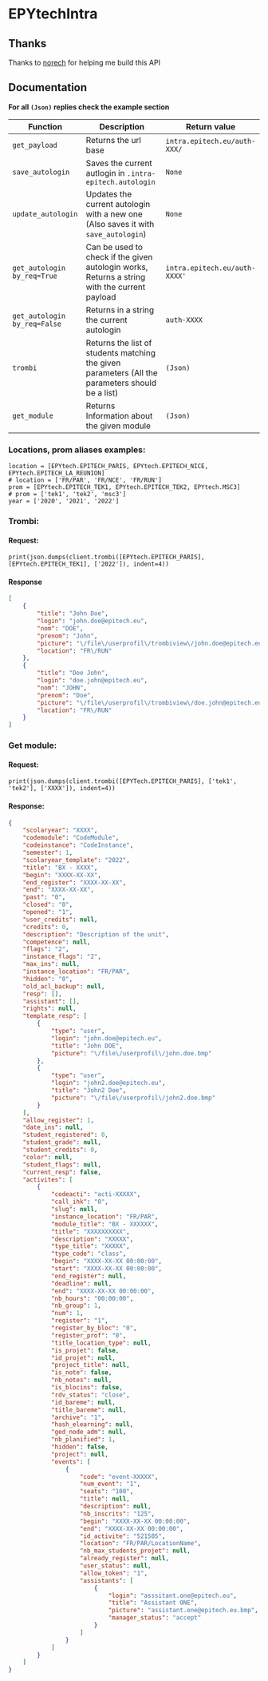 # EPYtechIntra

## Thanks

Thanks to [norech](https://github.com/norech) for helping me build this API

## Documentation

**For all `(Json)` replies check the example section**

| Function | Description | Return value |
| -------- | ----------- | ------------ |
| `get_payload` | Returns the url base | `intra.epitech.eu/auth-XXX/` |
| `save_autologin` | Saves the current autlogin in `.intra-epitech.autologin` | `None` |
| `update_autologin` | Updates the current autologin with a new one (Also saves it with `save_autologin`) | `None` |
| `get_autologin` `by_req=True` | Can be used to check if the given autologin works, Returns a string with the current payload | `intra.epitech.eu/auth-XXXX'` |
| `get_autologin` `by_req=False` | Returns in a string the current autologin | `auth-XXXX` |
| `trombi` | Returns the list of students matching the given parameters (All the parameters should be a list) | `(Json)` |
| `get_module` | Returns Information about the given module | `(Json)` |

### Locations, prom aliases examples:

```python3
location = [EPYtech.EPITECH_PARIS, EPYtech.EPITECH_NICE, EPYtech.EPITECH_LA_REUNION]
# location = ['FR/PAR', 'FR/NCE', 'FR/RUN']
prom = [EPYtech.EPITECH_TEK1, EPYtech.EPITECH_TEK2, EPYtech.MSC3]
# prom = ['tek1', 'tek2', 'msc3']
year = ['2020', '2021', '2022']
```

### Trombi:

#### Request:
```python3
print(json.dumps(client.trombi([EPYtech.EPITECH_PARIS], [EPYtech.EPITECH_TEK1], ['2022']), indent=4))
```

#### Response
```json
[
    {
        "title": "John Doe",
        "login": "john.doe@epitech.eu",
        "nom": "DOE",
        "prenom": "John",
        "picture": "\/file\/userprofil\/trombiview\/john.doe@epitech.eu.jpg",
        "location": "FR\/RUN"
    },
    {
        "title": "Doe John",
        "login": "doe.john@epitech.eu",
        "nom": "JOHN",
        "prenom": "Doe",
        "picture": "\/file\/userprofil\/trombiview\/doe.john@epitech.eu.jpg",
        "location": "FR\/RUN"
    }
]
```

### Get module:

#### Request:
```python3
print(json.dumps(client.trombi([EPYTech.EPITECH_PARIS], ['tek1', 'tek2'], ['XXXX']), indent=4))
```

#### Response:
```json
{
    "scolaryear": "XXXX",
    "codemodule": "CodeModule",
    "codeinstance": "CodeInstance",
    "semester": 1,
    "scolaryear_template": "2022",
    "title": "BX - XXXX",
    "begin": "XXXX-XX-XX",
    "end_register": "XXXX-XX-XX",
    "end": "XXXX-XX-XX",
    "past": "0",
    "closed": "0",
    "opened": "1",
    "user_credits": null,
    "credits": 0,
    "description": "Description of the unit",
    "competence": null,
    "flags": "2",
    "instance_flags": "2",
    "max_ins": null,
    "instance_location": "FR/PAR",
    "hidden": "0",
    "old_acl_backup": null,
    "resp": [],
    "assistant": [],
    "rights": null,
    "template_resp": [
        {
            "type": "user",
            "login": "john.doe@epitech.eu",
            "title": "John DOE",
            "picture": "\/file\/userprofil\/john.doe.bmp"
        },
        {
            "type": "user",
            "login": "john2.doe@epitech.eu",
            "title": "John2 Doe",
            "picture": "\/file\/userprofil\/john2.doe.bmp"
        }
    ],
    "allow_register": 1,
    "date_ins": null,
    "student_registered": 0,
    "student_grade": null,
    "student_credits": 0,
    "color": null,
    "student_flags": null,
    "current_resp": false,
    "activites": [
        {
            "codeacti": "acti-XXXXX",
            "call_ihk": "0",
            "slug": null,
            "instance_location": "FR/PAR",
            "module_title": "BX - XXXXXX",
            "title": "XXXXXXXXXX",
            "description": "XXXXX",
            "type_title": "XXXXX",
            "type_code": "class",
            "begin": "XXXX-XX-XX 00:00:00",
            "start": "XXXX-XX-XX 00:00:00",
            "end_register": null,
            "deadline": null,
            "end": "XXXX-XX-XX 00:00:00",
            "nb_hours": "00:00:00",
            "nb_group": 1,
            "num": 1,
            "register": "1",
            "register_by_bloc": "0",
            "register_prof": "0",
            "title_location_type": null,
            "is_projet": false,
            "id_projet": null,
            "project_title": null,
            "is_note": false,
            "nb_notes": null,
            "is_blocins": false,
            "rdv_status": "close",
            "id_bareme": null,
            "title_bareme": null,
            "archive": "1",
            "hash_elearning": null,
            "ged_node_adm": null,
            "nb_planified": 1,
            "hidden": false,
            "project": null,
            "events": [
                {
                    "code": "event-XXXXX",
                    "num_event": "1",
                    "seats": "100",
                    "title": null,
                    "description": null,
                    "nb_inscrits": "125",
                    "begin": "XXXX-XX-XX 00:00:00",
                    "end": "XXXX-XX-XX 00:00:00",
                    "id_activite": "521505",
                    "location": "FR/PAR/LocationName",
                    "nb_max_students_projet": null,
                    "already_register": null,
                    "user_status": null,
                    "allow_token": "1",
                    "assistants": [
                        {
                            "login": "asssitant.one@epitech.eu",
                            "title": "Assistant ONE",
                            "picture": "assistant.one@epitech.eu.bmp",
                            "manager_status": "accept"
                        }
                    ]
                }
            ]
        }
    ]
}
```
